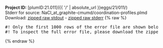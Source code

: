 **Project ID:** [plumID:21.011]({{ '/' | absolute_url }}eggs/21/011/)  
Stderr for source:  NaCl_at_graphite-cmumd/coordination-profiles.plmd   
Download: [zipped raw stdout](coordination-profiles.plmd.plumed.stdout.txt.zip) - [zipped raw stderr](coordination-profiles.plmd.plumed.stderr.txt.zip) 
{% raw %}
<pre>
#! Only the first 1000 rows of the error file are shown below
#! To inspect the full error file, please download the zipped raw stderr file above
</pre>
{% endraw %}
